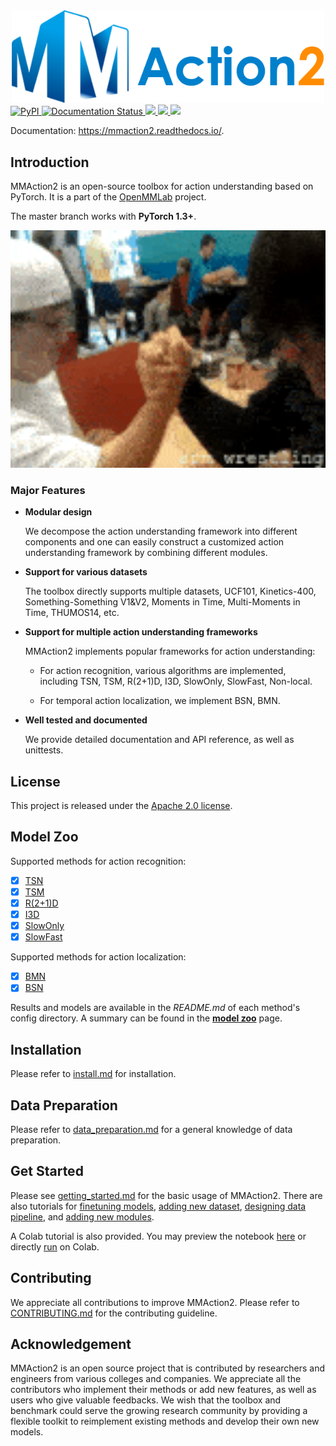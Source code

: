 <div align="center">
  <img src="docs/imgs/mmaction2-logo.png" width="500"/>
</div>

<div align="left">
    <a href='https://pypi.org/project/mmaction2/'>
        <img alt="PyPI" src="https://img.shields.io/pypi/v/mmaction2">
    </a>
    <a href='https://mmaction2.readthedocs.io/en/latest/'>
        <img src='https://readthedocs.org/projects/mmaction2/badge/?version=latest' alt='Documentation Status' />
    </a>
    <a href='https://github.com/open-mmlab/mmaction2/actions'>
        <img src='https://github.com/open-mmlab/mmaction2/workflows/build/badge.svg' />
    </a>
    <a href="https://codecov.io/gh/open-mmlab/mmaction2">
        <img src="https://codecov.io/gh/open-mmlab/mmaction2/branch/master/graph/badge.svg" />
    </a>
    <a href="https://github.com/open-mmlab/mmaction2/blob/master/LICENSE">
        <img src="https://img.shields.io/github/license/open-mmlab/mmaction2.svg">
    </a>
</div>

Documentation: https://mmaction2.readthedocs.io/.

## Introduction

MMAction2 is an open-source toolbox for action understanding based on PyTorch.
It is a part of the [OpenMMLab](http://openmmlab.org/) project.

The master branch works with **PyTorch 1.3+**.

<div align="center">
  <img src="demo/demo.gif" width="600px"/>
</div>

### Major Features

- **Modular design**

  We decompose the action understanding framework into different components and one can easily construct a customized
  action understanding framework by combining different modules.

- **Support for various datasets**

  The toolbox directly supports multiple datasets, UCF101, Kinetics-400, Something-Something V1&V2, Moments in Time, Multi-Moments in Time, THUMOS14, etc.

- **Support for multiple action understanding frameworks**

  MMAction2 implements popular frameworks for action understanding:

  - For action recognition, various algorithms are implemented, including TSN, TSM, R(2+1)D, I3D, SlowOnly, SlowFast, Non-local.

  - For temporal action localization, we implement BSN, BMN.

- **Well tested and documented**

  We provide detailed documentation and API reference, as well as unittests.

## License

This project is released under the [Apache 2.0 license](LICENSE).

## Model Zoo


Supported methods for action recognition:
- [x] [TSN](configs/recognition/tsn/README.md)
- [x] [TSM](configs/recognition/tsm/README.md)
- [x] [R(2+1)D](configs/recognition/r2plus1d/README.md)
- [x] [I3D](configs/recognition/i3d/README.md)
- [x] [SlowOnly](configs/recognition/slowonly/README.md)
- [x] [SlowFast](configs/recognition/slowfast/README.md)

Supported methods for action localization:
- [x] [BMN](configs/localization/bmn/README.md)
- [x] [BSN](configs/localization/bsn/README.md)

Results and models are available in the *README.md* of each method's config directory.
A summary can be found in the [**model zoo**](https://mmaction2.readthedocs.io/en/latest/modelzoo.html) page.

## Installation

Please refer to [install.md](docs/install.md) for installation.

## Data Preparation

Please refer to [data_preparation.md](docs/data_preparation.md) for a general knowledge of data preparation.

## Get Started

Please see [getting_started.md](docs/getting_started.md) for the basic usage of MMAction2.
There are also tutorials for [finetuning models](docs/tutorials/finetune.md), [adding new dataset](docs/tutorials/new_dataset.md), [designing data pipeline](docs/tutorials/data_pipeline.md), and [adding new modules](docs/tutorials/new_modules.md).

A Colab tutorial is also provided. You may preview the notebook [here](demo/mmaction2_tutorial.ipynb) or directly [run](https://colab.research.google.com/github/open-mmlab/mmaction2/blob/master/demo/mmaction2_tutorial.ipynb) on Colab.

## Contributing

We appreciate all contributions to improve MMAction2. Please refer to [CONTRIBUTING.md](.github/CONTRIBUTING.md) for the contributing guideline.

## Acknowledgement

MMAction2 is an open source project that is contributed by researchers and engineers from various colleges and companies.
We appreciate all the contributors who implement their methods or add new features, as well as users who give valuable feedbacks.
We wish that the toolbox and benchmark could serve the growing research community by providing a flexible toolkit to reimplement existing methods and develop their own new models.
